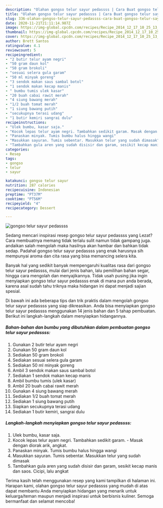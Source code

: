 ```yaml
---
description: "Olahan gongso telur sayur pedassss | Cara Buat gongso telur sayur pedassss Yang Enak Dan Lezat"
title: "Olahan gongso telur sayur pedassss | Cara Buat gongso telur sayur pedassss Yang Enak Dan Lezat"
slug: 336-olahan-gongso-telur-sayur-pedassss-cara-buat-gongso-telur-sayur-pedassss-yang-enak-dan-lezat
date: 2020-11-21T21:11:14.987Z
image: https://img-global.cpcdn.com/recipes/Recipe_2014_12_17_10_25_13_262_65f2d363e3c728ad99ca/751x532cq70/gongso-telur-sayur-pedassss-foto-resep-utama.jpg
thumbnail: https://img-global.cpcdn.com/recipes/Recipe_2014_12_17_10_25_13_262_65f2d363e3c728ad99ca/751x532cq70/gongso-telur-sayur-pedassss-foto-resep-utama.jpg
cover: https://img-global.cpcdn.com/recipes/Recipe_2014_12_17_10_25_13_262_65f2d363e3c728ad99ca/751x532cq70/gongso-telur-sayur-pedassss-foto-resep-utama.jpg
author: Brett Santos
ratingvalue: 4.1
reviewcount: 5
recipeingredient:
- "2 butir telur ayam negri"
- "50 gram daun kol"
- "50 gram brokoli"
- "sesuai selera gula garam"
- "50 ml minyak goreng"
- "3 sendok makan saus sambal botol"
- "1 sendok makan kecap manis"
- " bumbu tumis ulek kasar"
- "20 buah cabai rawit merah"
- "4 siung bawang merah"
- "1/2 buah tomat merah"
- "1 siung bawang putih"
- "secukupnya terasi udang"
- "1 butir kemiri sangrai dulu"
recipeinstructions:
- "Ulek bumbu, kasar saja."
- "Kocok lepas telur ayam negri. Tambahkan sedikit garam. Masak dengan diorak arik, angkat."
- "Panaskan minyak. Tumis bumbu halus hingga wangi"
- "Masukkan sayuran. Tumis sebentar. Masukkan telur yang sudah dimasak"
- "Tambahkan gula aren yang sudah disisir dan garam, sesikit kecap manis dan saos. Cicipi, lalu angkat"
categories:
- Resep
tags:
- gongso
- telur
- sayur

katakunci: gongso telur sayur 
nutrition: 287 calories
recipecuisine: Indonesian
preptime: "PT37M"
cooktime: "PT56M"
recipeyield: "4"
recipecategory: Dessert

---
```



![gongso telur sayur pedassss](https://img-global.cpcdn.com/recipes/Recipe_2014_12_17_10_25_13_262_65f2d363e3c728ad99ca/751x532cq70/gongso-telur-sayur-pedassss-foto-resep-utama.jpg)

Sedang mencari inspirasi resep gongso telur sayur pedassss yang Lezat? Cara membuatnya memang tidak terlalu sulit namun tidak gampang juga. andaikan salah mengolah maka hasilnya akan hambar dan bahkan tidak sedap. Padahal gongso telur sayur pedassss yang enak harusnya sih mempunyai aroma dan cita rasa yang bisa memancing selera kita.

Banyak hal yang sedikit banyak mempengaruhi kualitas rasa dari gongso telur sayur pedassss, mulai dari jenis bahan, lalu pemilihan bahan segar, hingga cara mengolah dan menyajikannya. Tidak usah pusing jika ingin menyiapkan gongso telur sayur pedassss enak di mana pun anda berada, karena asal sudah tahu triknya maka hidangan ini dapat menjadi sajian spesial.




Di bawah ini ada beberapa tips dan trik praktis dalam mengolah gongso telur sayur pedassss yang siap dikreasikan. Anda bisa menyiapkan gongso telur sayur pedassss menggunakan 14 jenis bahan dan 5 tahap pembuatan. Berikut ini langkah-langkah dalam menyiapkan hidangannya.

<!--inarticleads1-->

##### Bahan-bahan dan bumbu yang dibutuhkan dalam pembuatan gongso telur sayur pedassss:

1. Gunakan 2 butir telur ayam negri
1. Gunakan 50 gram daun kol
1. Sediakan 50 gram brokoli
1. Sediakan sesuai selera gula garam
1. Sediakan 50 ml minyak goreng
1. Ambil 3 sendok makan saus sambal botol
1. Sediakan 1 sendok makan kecap manis
1. Ambil  bumbu tumis (ulek kasar)
1. Ambil 20 buah cabai rawit merah
1. Gunakan 4 siung bawang merah
1. Sediakan 1/2 buah tomat merah
1. Sediakan 1 siung bawang putih
1. Siapkan secukupnya terasi udang
1. Sediakan 1 butir kemiri, sangrai dulu




<!--inarticleads2-->

##### Langkah-langkah menyiapkan gongso telur sayur pedassss:

1. Ulek bumbu, kasar saja.
1. Kocok lepas telur ayam negri. Tambahkan sedikit garam. - Masak dengan diorak arik, angkat.
1. Panaskan minyak. Tumis bumbu halus hingga wangi
1. Masukkan sayuran. Tumis sebentar. Masukkan telur yang sudah dimasak
1. Tambahkan gula aren yang sudah disisir dan garam, sesikit kecap manis dan saos. Cicipi, lalu angkat




Terima kasih telah menggunakan resep yang kami tampilkan di halaman ini. Harapan kami, olahan gongso telur sayur pedassss yang mudah di atas dapat membantu Anda menyiapkan hidangan yang menarik untuk keluarga/teman maupun menjadi inspirasi untuk berbisnis kuliner. Semoga bermanfaat dan selamat mencoba!
